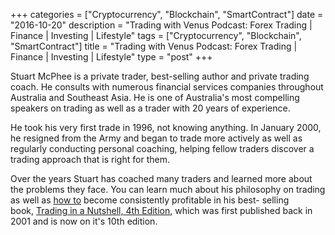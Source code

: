 +++
categories = ["Cryptocurrency", "Blockchain", "SmartContract"]
date = "2016-10-20"
description = "Trading with Venus Podcast: Forex Trading | Finance | Investing | Lifestyle"
tags = ["Cryptocurrency", "Blockchain", "SmartContract"]
title = "Trading with Venus Podcast: Forex Trading | Finance | Investing | Lifestyle"
type = "post"
+++

Stuart McPhee is a private trader, best-selling author and private
trading coach. He consults with numerous financial services companies
throughout Australia and Southeast Asia. He is one of Australia's most
compelling speakers on trading as well as a trader with 20 years of
experience.

He took his very first trade in 1996, not knowing anything. In January
2000, he resigned from the Army and began to trade more actively as well
as regularly conducting personal coaching, helping fellow traders
discover a trading approach that is right for them.

Over the years Stuart has coached many traders and learned more about
the problems they face. You can learn much about his philosophy on
trading as well as [how to](https://www.playgroundfx.com/blog/forex-trading-how-to/) become consistently profitable in his best-
selling book, [Trading in a Nutshell, 4th Edition][1], which was first
published back in 2001 and is now on it's 10th edition.

   [1]: http://www.stuartmcphee.com/trading-in-a-nutshell